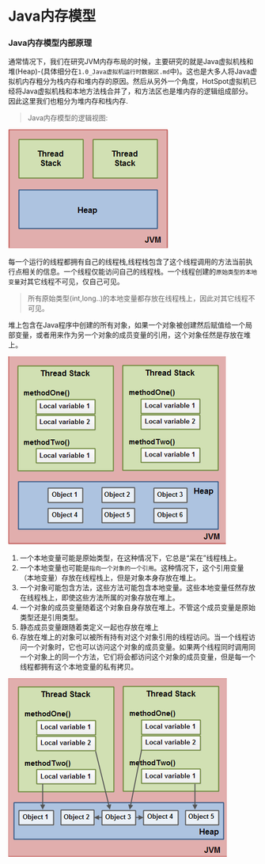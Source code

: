 # Java内存模型

### Java内存模型内部原理

通常情况下，我们在研究JVM内存布局的时候，主要研究的就是Java虚拟机栈和堆(Heap)-(具体细分在`1.0_Java虚拟机运行时数据区.md`中)。这也是大多人将Java虚拟机内存粗分为栈内存和堆内存的原因。然后从另外一个角度，HotSpot虚拟机已经将Java虚拟机栈和本地方法栈合并了，和方法区也是堆内存的逻辑组成部分。因此这里我们也粗分为堆内存和栈内存.

>Java内存模型的逻辑视图:

![Java内存模型的逻辑视图](Java-内存模型.png)

每一个运行的线程都拥有自己的线程栈,线程栈包含了这个线程调用的方法当前执行点相关的信息。一个线程仅能访问自己的线程栈。一个线程创建的`原始类型的本地变量`对其它线程不可见，仅自己可见。

>所有原始类型(int,long..)的本地变量都存放在线程栈上，因此对其它线程不可见。

堆上包含在Java程序中创建的所有对象，如果一个对象被创建然后赋值给一个局部变量，或者用来作为另一个对象的成员变量的引用，这个对象任然是存放在堆上。

![本地变量存放在线程栈上，对象存放在堆上](pics/本地变量和对象在Java中的存储.png)

1. 一个本地变量可能是原始类型，在这种情况下，它总是“呆在”线程栈上。
2. 一个本地变量也可能是`指向一个对象的一个引用`。这种情况下，这个引用变量（本地变量）存放在线程栈上，但是对象本身存放在堆上。
3. 一个对象可能包含方法，这些方法可能包含本地变量。这些本地变量任然存放在线程栈上，即使这些方法所属的对象存放在堆上。
4. 一个对象的成员变量随着这个对象自身存放在堆上。不管这个成员变量是原始类型还是引用类型。
5. 静态成员变量跟随着类定义一起也存放在堆上
6. 存放在堆上的对象可以被所有持有对这个对象引用的线程访问。当一个线程访问一个对象时，它也可以访问这个对象的成员变量。如果两个线程同时调用同一个对象上的同一个方法，它们将会都访问这个对象的成员变量，但是每一个线程都拥有这个本地变量的私有拷贝。

![线程栈和堆-1](pics/线程栈和堆-1.png)
